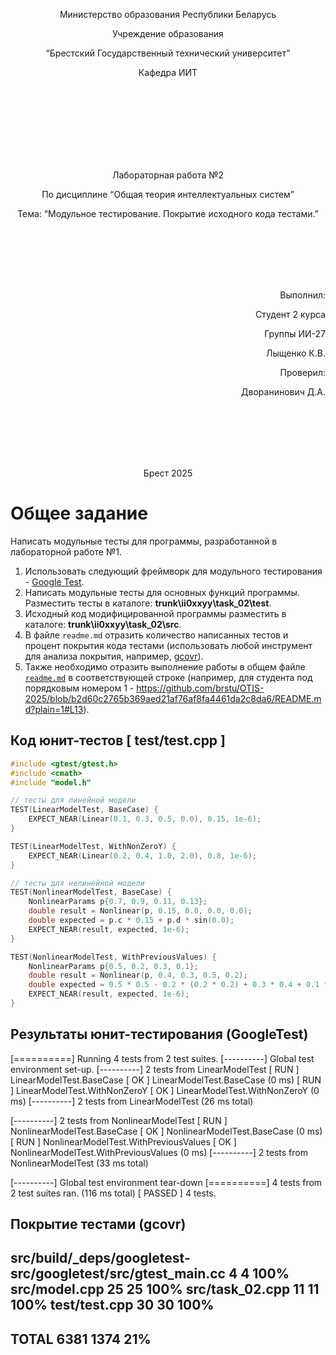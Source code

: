 <p align="center">Министерство образования Республики Беларусь</p>
<p align="center">Учреждение образования</p>
<p align="center">“Брестский Государственный технический университет”</p>
<p align="center">Кафедра ИИТ</p>
<br><br><br><br><br><br><br>
<p align="center">Лабораторная работа №2</p>
<p align="center">По дисциплине “Общая теория интеллектуальных систем”</p>
<p align="center">Тема: “Модульное тестирование. Покрытие исходного кода тестами.”</p>
<br><br><br><br><br>
<p align="right">Выполнил:</p>
<p align="right">Студент 2 курса</p>
<p align="right">Группы ИИ-27</p>
<p align="right">Лыщенко К.В.</p>
<p align="right">Проверил:</p>
<p align="right">Дворанинович Д.А.</p>
<br><br><br><br><br>
<p align="center">Брест 2025</p>

# Общее задание #
Написать модульные тесты для программы, разработанной в лабораторной работе №1.

1. Использовать следующий фреймворк для модульного тестирования - [Google Test](https://google.github.io/googletest/).
2. Написать модульные тесты для основных функций программы. Разместить тесты в каталоге: **trunk\ii0xxyy\task_02\test**.
3. Исходный код модифицированной программы разместить в каталоге: **trunk\ii0xxyy\task_02\src**.
4. В файле `readme.md` отразить количество написанных тестов и процент покрытия кода тестами (использовать любой инструмент для анализа покрытия, например, [gcovr](https://gcovr.com/en/stable/)).
5. Также необходимо отразить выполнение работы в общем файле [`readme.md`](https://github.com/brstu/OTIS-2025/blob/main/README.md) в соответствующей строке (например, для студента под порядковым номером 1 - https://github.com/brstu/OTIS-2025/blob/b2d60c2765b369aed21af76af8fa4461da2c8da6/README.md?plain=1#L13).


## Код юнит-тестов [ test/test.cpp ]
```C++
#include <gtest/gtest.h>
#include <cmath>
#include "model.h"

// тесты для линейной модели
TEST(LinearModelTest, BaseCase) {
    EXPECT_NEAR(Linear(0.1, 0.3, 0.5, 0.0), 0.15, 1e-6);
}

TEST(LinearModelTest, WithNonZeroY) {
    EXPECT_NEAR(Linear(0.2, 0.4, 1.0, 2.0), 0.8, 1e-6);
}

// тесты для нелинейной модели
TEST(NonlinearModelTest, BaseCase) {
    NonlinearParams p{0.7, 0.9, 0.11, 0.13};
    double result = Nonlinear(p, 0.15, 0.0, 0.0, 0.0);
    double expected = p.c * 0.15 + p.d * sin(0.0);
    EXPECT_NEAR(result, expected, 1e-6);
}

TEST(NonlinearModelTest, WithPreviousValues) {
    NonlinearParams p{0.5, 0.2, 0.3, 0.1};
    double result = Nonlinear(p, 0.4, 0.3, 0.5, 0.2);
    double expected = 0.5 * 0.5 - 0.2 * (0.2 * 0.2) + 0.3 * 0.4 + 0.1 * sin(0.3);
    EXPECT_NEAR(result, expected, 1e-6);
}
```
## Результаты юнит-тестирования (GoogleTest)
[==========] Running 4 tests from 2 test suites.
[----------] Global test environment set-up.
[----------] 2 tests from LinearModelTest
[ RUN      ] LinearModelTest.BaseCase
[       OK ] LinearModelTest.BaseCase (0 ms)
[ RUN      ] LinearModelTest.WithNonZeroY
[       OK ] LinearModelTest.WithNonZeroY (0 ms)
[----------] 2 tests from LinearModelTest (26 ms total)

[----------] 2 tests from NonlinearModelTest
[ RUN      ] NonlinearModelTest.BaseCase
[       OK ] NonlinearModelTest.BaseCase (0 ms)
[ RUN      ] NonlinearModelTest.WithPreviousValues
[       OK ] NonlinearModelTest.WithPreviousValues (0 ms)
[----------] 2 tests from NonlinearModelTest (33 ms total)

[----------] Global test environment tear-down
[==========] 4 tests from 2 test suites ran. (116 ms total)
[  PASSED  ] 4 tests.

## Покрытие тестами (gcovr)
src/build/_deps/googletest-src/googletest/src/gtest_main.cc
                                               4       4   100%
src/model.cpp                                 25      25   100%
src/task_02.cpp                               11      11   100%
test/test.cpp                                 30      30   100%
------------------------------------------------------------------------------
TOTAL                                       6381    1374    21%
------------------------------------------------------------------------------